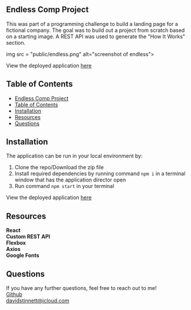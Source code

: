 ## Endless Comp Project

This was part of a programming challenge to build a landing page for a fictional company. The goal was to build out a project from scratch based on a starting image.
A REST API was used to generate the "How It Works" section.

img src = "public/endless.png" alt="screenshot of endless">

View the deployed application <a href = "https://young-lowlands-92384.herokuapp.com/">here</a>

## Table of Contents

- [Endless Comp Project](#endless-comp-project)
- [Table of Contents](#table-of-contents)
- [Installation](#installation)
- [Resources](#resources)
- [Questions](#questions)

## Installation

The application can be run in your local environment by:

1. Clone the repo/Download the zip file
2. Install required dependencies by running command `npm i` in a terminal window that has the application director open
3. Run command `npm start` in your terminal

View the deployed application <a href = "https://young-lowlands-92384.herokuapp.com/">here</a>

## Resources

**React** <br>
**Custom REST API** <br>
**Flexbox** <br>
**Axios** <br>
**Google Fonts**

## Questions

If you have any further questions, feel free to reach out to me! <br>
<a href='https://www.github.com/serjykalstryke'>Github</a> <br>
<a href='mailto:davidstinnett@icloud.com'>davidstinnett@icloud.com</a>
